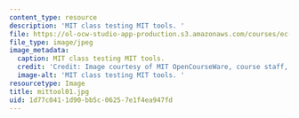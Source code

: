 ```yaml
---
content_type: resource
description: 'MIT class testing MIT tools. '
file: https://ol-ocw-studio-app-production.s3.amazonaws.com/courses/ec-s06-design-for-demining-spring-2007/1d77c0411d90bb5c06257e1f4ea947fd_mittool01.jpg
file_type: image/jpeg
image_metadata:
  caption: MIT class testing MIT tools.
  credit: 'Credit: Image courtesy of MIT OpenCourseWare, course staff, and students.'
  image-alt: 'MIT class testing MIT tools. '
resourcetype: Image
title: mittool01.jpg
uid: 1d77c041-1d90-bb5c-0625-7e1f4ea947fd
---
```


